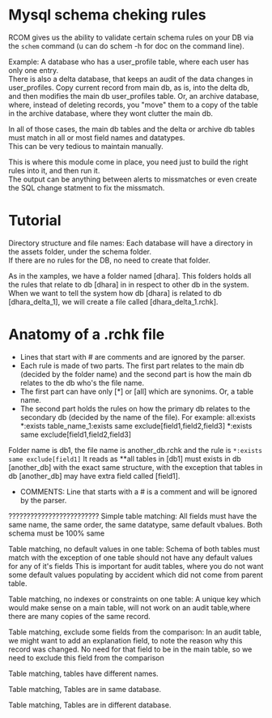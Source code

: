 Mysql schema cheking rules 
==============================

RCOM gives us the ability to validate certain schema rules on your DB via the `schem` command (u can do schem -h for doc on the command line).
 
Example:
A database who has a user_profile table, where each user has only one entry.  
There is also a delta database, that keeps an audit of the data changes in user_profiles.
Copy current record from main db, as is, into the delta db, and then modifies the main db user_profiles table.
Or, an archive database, where, instead of deleting records, you "move" them to a copy of the table in the archive database, where they wont 
clutter the main db.

In all of those cases, the main db tables and the delta or archive db tables must match in all or most field names and datatypes.  
This can be very tedious to maintain manually. 

This is where this module come in place, you need just to build the right rules into it, and then run it.  
The output can be anything between alerts to missmatches or even create the SQL change statment to fix the missmatch.

Tutorial
==============================
Directory structure and file names:
Each database will have a directory in the assets folder, under the schema folder.  
If there are no rules for the DB, no need to create that folder. 

As in the xamples, we have a folder named [dhara]. This folders holds all the rules that relate to db [dhara] in 
in respect to other db in the system.
When we want to tell the system how db [dhara] is related to db [dhara_delta_1], we will create a file
called [dhara_delta_1.rchk].

Anatomy of a .rchk file
==============================
- Lines that start with # are comments and are ignored by the parser.
- Each rule is made of two parts. The first part relates to the main db (decided by the folder name) and the second part is
  how the main db relates to the db who's the file name.
- The first part can have only [*] or [all] which are synonims. Or, a table name.
- The second part holds the rules on how the primary db relates to the secondary db (decided by the name of the file). For example:
  all:exists
  *:exists
  table_name_1:exists same exclude[field1,field2,field3]
  *:exists same exclude[field1,field2,field3]
  
Folder name is db1, the file name is another_db.rchk and the rule is `*:exists same exclude[field1]`
It reads as **all tables in [db1] must exists in db [another_db] with the exact same structure, with the exception that tables in
db [another_db] may have extra field called [field1].
   






- COMMENTS: Line that starts with a # is a comment and will be ignored by the parser.





?????????????????????????
Simple table matching: All fields must have the same name, the same order, the same datatype, same default vbalues. Both schema must be 100% same

Table matching, no default values in one table: Schema of both tables must match with the exception of one table should not have any default values for any of it's fields
                                                This is important for audit tables, where you do not want some default values populating by accident which did not come from parent
                                                table.

                                              
Table matching, no indexes or constraints on one table: A unique key which would make sense on a main table, will not work on an audit table,where there are many copies of the same record.


Table matching, exclude some fields from the comparison: In an audit table, we might want to add an explanation field, to note the reason why this record was changed.
                                                         No need for that field to be in the main table, so we need to exclude this field from the comparison
                                                         
                                                         
Table matching, tables have different names.


Table matching, Tables are in same database.


Table matching, Tables are in different database.


